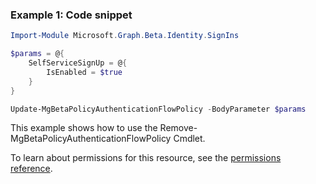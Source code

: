 ### Example 1: Code snippet

```powershell
Import-Module Microsoft.Graph.Beta.Identity.SignIns

$params = @{
	SelfServiceSignUp = @{
		IsEnabled = $true
	}
}

Update-MgBetaPolicyAuthenticationFlowPolicy -BodyParameter $params
```
This example shows how to use the Remove-MgBetaPolicyAuthenticationFlowPolicy Cmdlet.

To learn about permissions for this resource, see the [permissions reference](/graph/permissions-reference).

